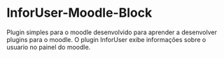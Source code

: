 # InforUser-Moodle-Block
Plugin simples para o moodle desenvolvido para aprender a desenvolver plugins para o moodle. 
O plugin InforUser exibe informações sobre o usuario no painel do moodle.
